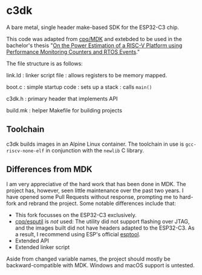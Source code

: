 # c3dk

A bare metal, single header make-based SDK for the ESP32-C3 chip.

This code was adapted from [cpq/MDK](https://github.com/cpq/mdk/tree/e2c1d4e4bd9b152dfa32b48a7c0ae5f5a8b8276d) and extebded to be used in the bachelor's thesis "[On the Power Estimation of a RISC-V Platform using Performance Monitoring Counters and RTOS Events](https://www.sra.uni-hannover.de/Theses/2024/BA-AHA-energy-pmc.html)."

The file structure is as follows:

link.ld
: linker script file
: allows registers to be memory mapped.

boot.c
: simple startup code
: sets up a stack
: calls `main()`

c3dk.h
: primary header that implements API

build.mk
: helper Makefile for building projects

## Toolchain

c3dk builds images in an Alpine Linux container. The toolchain in use is `gcc-riscv-none-elf` in conjunction with the `newlib` C library.

## Differences from MDK

I am very appreciative of the hard work that has been done in MDK. The project has, however, seen little maintenance over the past two years. I have opened some Pull Requests without response, prompting me to hard-fork and rebrand the project. Some notable differences include that:

- This fork focusses on the ESP32-C3 exclusively.
- [cpq/esputil](https://github.com/cpq/esputil/tree/master) is *not* used: The utility did not support flashing over JTAG, and the images built did not have headers adapted to the ESP32-C3. As a result, I recommend using ESP's official [esptool](https://github.com/espressif/esptool).
- Extended API
- Extended linker script

Aside from changed variable names, the project should mostly be backward-compatible with MDK. Windows and macOS support is untested.
